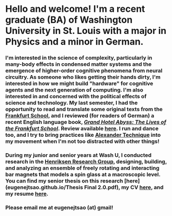 # Hello and welcome! I'm a recent graduate (BA) of Washington University in St. Louis with a major in Physics and a minor in German.
### I'm interested in the science of complexity, particularly in many-body effects in condensed matter systems and the emergence of higher-order cognitive phenomena from neural circuitry. As someone who likes getting their hands dirty, I'm interested in how we might build "hardware" for cognitive agents and the next generation of computing. I'm also interested in and concerned with the political effects of science and technology. My last semester, I had the opportunity to read and translate some original texts from the [Frankfurt School](https://en.wikipedia.org/wiki/Frankfurt_School), and I reviewed (for readers of German) a recent English language book, [<em>Grand Hotel Abyss: The Lives of the Frankfurt School</em>](https://www.versobooks.com/books/2501-grand-hotel-abyss). Review available [here](eugenejtsao.github.io/BuchkritikPDF.pdf). I run and dance too, and I try to bring practices like [Alexander Technique](https://en.wikipedia.org/wiki/Alexander_technique) into my movement when I'm not too distracted with other things!
### During my junior and senior years at Wash U, I conducted research in the [Henriksen Research Group](http://physics.wustl.edu/henriksen/), designing, building, and analyzing an ensemble of freely rotating and interacting bar magnets that models a spin glass at a macroscopic level. You can find my senior thesis on this research [here](eugenejtsao.github.io/Thesis Final 2.0.pdf), my CV [here](eugenejtsao.github.io/WebCV_6:16:17.pdf), and my resume [here](eugenejtsao.github.io/ResumeInternet.pdf).
### Please email me at eugenejtsao (at) gmail!
